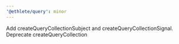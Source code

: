 ```yaml
---
'@ethlete/query': minor
---
```


Add createQueryCollectionSubject and createQueryCollectionSignal. Deprecate createQueryCollection
